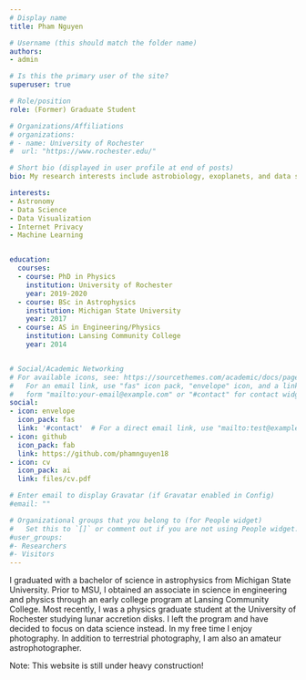 ```yaml
---
# Display name
title: Pham Nguyen

# Username (this should match the folder name)
authors:
- admin

# Is this the primary user of the site?
superuser: true

# Role/position
role: (Former) Graduate Student

# Organizations/Affiliations
# organizations:
# - name: University of Rochester
#  url: "https://www.rochester.edu/"

# Short bio (displayed in user profile at end of posts)
bio: My research interests include astrobiology, exoplanets, and data science.

interests:
- Astronomy
- Data Science 
- Data Visualization
- Internet Privacy
- Machine Learning


education:
  courses:
  - course: PhD in Physics
    institution: University of Rochester
    year: 2019-2020 
  - course: BSc in Astrophysics
    institution: Michigan State University
    year: 2017
  - course: AS in Engineering/Physics
    institution: Lansing Community College
    year: 2014


# Social/Academic Networking
# For available icons, see: https://sourcethemes.com/academic/docs/page-builder/#icons
#   For an email link, use "fas" icon pack, "envelope" icon, and a link in the
#   form "mailto:your-email@example.com" or "#contact" for contact widget.
social:
- icon: envelope
  icon_pack: fas
  link: '#contact'  # For a direct email link, use "mailto:test@example.org".
- icon: github
  icon_pack: fab
  link: https://github.com/phamnguyen18
- icon: cv
  icon_pack: ai
  link: files/cv.pdf

# Enter email to display Gravatar (if Gravatar enabled in Config)
#email: ""

# Organizational groups that you belong to (for People widget)
#   Set this to `[]` or comment out if you are not using People widget.
#user_groups:
#- Researchers
#- Visitors
---
```


I graduated with a bachelor of science in astrophysics from Michigan State University. Prior to MSU, I obtained an associate in science in engineering and physics through an early college program at Lansing Community College. Most recently, I was a physics graduate student at the University of Rochester studying lunar accretion disks. I left the program and have decided to focus on data science instead. In my free time I enjoy photography. In addition to terrestrial photography, I am also an amateur astrophotographer.

Note: This website is still under heavy construction!
